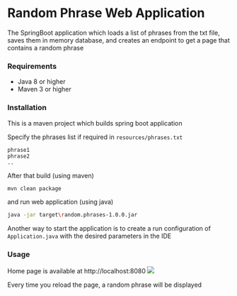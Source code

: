 # Random Phrase Web Application

The SpringBoot application which loads a list of phrases from the txt file,
saves them in memory database, and creates an endpoint to get a page that contains a random phrase

### Requirements
* Java 8 or higher
* Maven 3 or higher 

### Installation
This is a maven project which builds spring boot application

Specify the phrases list if required in `resources/phrases.txt`
```
phrase1
phrase2
..
```

After that build (using maven)
```sh
mvn clean package
```
and run web application (using java)
```sh
java -jar target\random.phrases-1.0.0.jar
```



Another way to start the application is to create a run configuration of `Application.java` with the desired parameters in the IDE

### Usage

Home page is available at http://localhost:8080
![](https://raw.githubusercontent.com/freezzet/random-phrase-web-server/master/readme_result.png)

Every time you reload the page, a random phrase will be displayed
